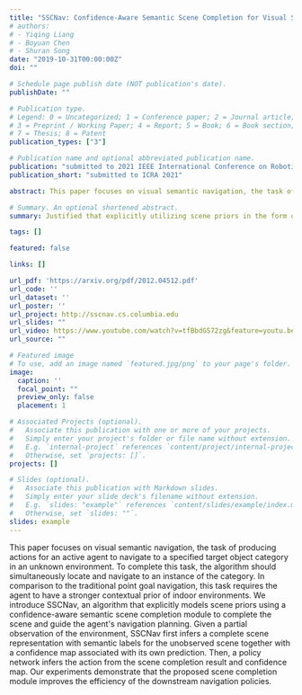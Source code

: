 ```yaml
---
title: "SSCNav: Confidence-Aware Semantic Scene Completion for Visual Semantic Navigation (submitted to ICRA 2021)"
# authors:
# - Yiqing Liang
# - Boyuan Chen
# - Shuran Song
date: "2019-10-31T00:00:00Z"
doi: ""

# Schedule page publish date (NOT publication's date).
publishDate: ""

# Publication type.
# Legend: 0 = Uncategorized; 1 = Conference paper; 2 = Journal article;
# 3 = Preprint / Working Paper; 4 = Report; 5 = Book; 6 = Book section;
# 7 = Thesis; 8 = Patent
publication_types: ["3"]

# Publication name and optional abbreviated publication name.
publication: "submitted to 2021 IEEE International Conference on Robotics and Automation"
publication_short: "submitted to ICRA 2021"

abstract: This paper focuses on visual semantic navigation, the task of producing actions for an active agent to navigate to a specified target object category in an unknown environment. To complete this task, the algorithm should simultaneously locate and navigate to an instance of the category. In comparison to the traditional point goal navigation, this task requires the agent to have a stronger contextual prior of indoor environments. We introduce SSCNav, an algorithm that explicitly models scene priors using a confidence-aware semantic scene completion module to complete the scene and guide the agent's navigation planning. Given a partial observation of the environment, SSCNav first infers a complete scene representation with semantic labels for the unobserved scene together with a confidence map associated with its own prediction. Then, a policy network infers the action from the scene completion result and confidence map. Our experiments demonstrate that the proposed scene completion module improves the efficiency of the downstream navigation policies.

# Summary. An optional shortened abstract.
summary: Justified that explicitly utilizing scene priors in the form of semantic scene completion with self-calibrated confidence estimation and spatial action map could help object-goal navigation.

tags: []

featured: false

links: []

url_pdf: 'https://arxiv.org/pdf/2012.04512.pdf'
url_code: ''
url_dataset: ''
url_poster: ''
url_project: http://sscnav.cs.columbia.edu
url_slides: ""
url_video: https://www.youtube.com/watch?v=tfBbdGS72zg&feature=youtu.be
url_source: ""

# Featured image
# To use, add an image named `featured.jpg/png` to your page's folder. 
image:
  caption: ''
  focal_point: ""
  preview_only: false
  placement: 1

# Associated Projects (optional).
#   Associate this publication with one or more of your projects.
#   Simply enter your project's folder or file name without extension.
#   E.g. `internal-project` references `content/project/internal-project/index.md`.
#   Otherwise, set `projects: []`.
projects: []

# Slides (optional).
#   Associate this publication with Markdown slides.
#   Simply enter your slide deck's filename without extension.
#   E.g. `slides: "example"` references `content/slides/example/index.md`.
#   Otherwise, set `slides: ""`.
slides: example
---
```

This paper focuses on visual semantic navigation, the task of producing actions for an active agent to navigate to a specified target object category in an unknown environment. To complete this task, the algorithm should simultaneously locate and navigate to an instance of the category. In comparison to the traditional point goal navigation, this task requires the agent to have a stronger contextual prior of indoor environments. We introduce SSCNav, an algorithm that explicitly models scene priors using a confidence-aware semantic scene completion module to complete the scene and guide the agent's navigation planning. Given a partial observation of the environment, SSCNav first infers a complete scene representation with semantic labels for the unobserved scene together with a confidence map associated with its own prediction. Then, a policy network infers the action from the scene completion result and confidence map. Our experiments demonstrate that the proposed scene completion module improves the efficiency of the downstream navigation policies.


